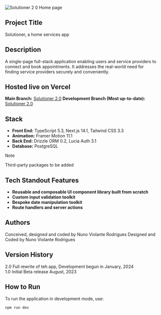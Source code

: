 ![Solutioner 2 0 Home page](https://github.com/user-attachments/assets/94195c29-7dfe-400b-975f-ccdd78e9f0c8)

## Project Title

Solutioner, a home services app

## Description

A single-page full-stack application enabling users and service providers to connect and book appointments. It addresses the real-world need for finding service providers securely and conveniently.

## Hosted live on Vercel
**Main Branch:** [Solutioner 2.0](https://solutioner-2-0.vercel.app/)
**Development Branch (Most up-to-date):** [Solutioner 2.0](https://solutioner-2-0-git-development-nrs->projects.vercel.app/)

## Stack

- **Front End:** TypeScript 5.3, Next.js 14.1, Tailwind CSS 3.3
- **Animation:** Framer Motion 11.1
- **Back End:** Drizzle ORM 0.2, Lucia Auth 3.1
- **Database:** PostgreSQL


>[!NOTE]
> Third-party packages 
> to be added

## Tech Standout Features

- **Reusable and composable UI component library built from scratch**
- **Custom input validation toolkit**
- **Bespoke date manipulation toolkit**
- **Route handlers and server actions**


## Authors
Conceived, designed and coded by Nuno Violante Rodrigues
Designed and Coded by Nuno Violante Rodrigues

## Version History

2.0 Full rewrite of teh app, Development begun in January, 2024  
1.0 Initial Beta release August, 2023

## How to Run

To run the application in development mode, use:

```bash
npm run dev

